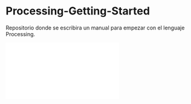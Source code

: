 Processing-Getting-Started
==========================

Repositorio donde se escribira un manual para empezar con el lenguaje Processing.

![Profundización](PROFUNDIZACIÓN.md)
